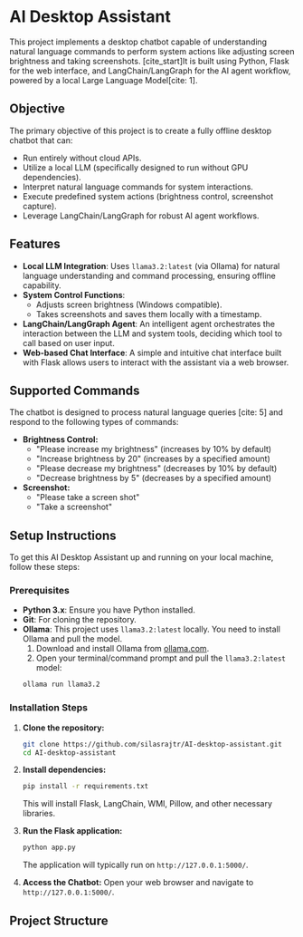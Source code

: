# AI Desktop Assistant

This project implements a desktop chatbot capable of understanding natural language commands to perform system actions like adjusting screen brightness and taking screenshots. [cite_start]It is built using Python, Flask for the web interface, and LangChain/LangGraph for the AI agent workflow, powered by a local Large Language Model[cite: 1].

## Objective

The primary objective of this project is to create a fully offline desktop chatbot that can:
* Run entirely without cloud APIs.
* Utilize a local LLM (specifically designed to run without GPU dependencies).
* Interpret natural language commands for system interactions.
* Execute predefined system actions (brightness control, screenshot capture).
* Leverage LangChain/LangGraph for robust AI agent workflows.

## Features

* **Local LLM Integration**: Uses `llama3.2:latest` (via Ollama) for natural language understanding and command processing, ensuring offline capability.
* **System Control Functions**:
    * Adjusts screen brightness (Windows compatible).
    * Takes screenshots and saves them locally with a timestamp.
* **LangChain/LangGraph Agent**: An intelligent agent orchestrates the interaction between the LLM and system tools, deciding which tool to call based on user input.
* **Web-based Chat Interface**: A simple and intuitive chat interface built with Flask allows users to interact with the assistant via a web browser.

## Supported Commands

The chatbot is designed to process natural language queries [cite: 5] and respond to the following types of commands:

* **Brightness Control:**
    * "Please increase my brightness"  (increases by 10% by default)
    * "Increase brightness by 20" (increases by a specified amount)
    * "Please decrease my brightness"  (decreases by 10% by default)
    * "Decrease brightness by 5" (decreases by a specified amount)
* **Screenshot:**
    * "Please take a screen shot" 
    * "Take a screenshot"

     
## Setup Instructions

To get this AI Desktop Assistant up and running on your local machine, follow these steps:

### Prerequisites

* **Python 3.x**: Ensure you have Python installed.
* **Git**: For cloning the repository.
* **Ollama**: This project uses `llama3.2:latest` locally. You need to install Ollama and pull the model.
    1.  Download and install Ollama from [ollama.com](https://ollama.com/).
    2.  Open your terminal/command prompt and pull the `llama3.2:latest` model:
     ```bash
     ollama run llama3.2
     ```

### Installation Steps

1.  **Clone the repository:**
    ```bash
    git clone https://github.com/silasrajtr/AI-desktop-assistant.git
    cd AI-desktop-assistant
    ```

2.  **Install dependencies:**
    ```bash
    pip install -r requirements.txt
    ```
    This will install Flask, LangChain, WMI, Pillow, and other necessary libraries.

3.  **Run the Flask application:**
    ```bash
    python app.py
    ```
    The application will typically run on `http://127.0.0.1:5000/`.

4.  **Access the Chatbot:**
    Open your web browser and navigate to `http://127.0.0.1:5000/`.

## Project Structure
